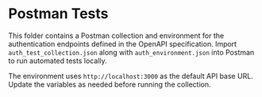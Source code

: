 # Postman Tests

This folder contains a Postman collection and environment for the authentication endpoints defined in the OpenAPI specification. Import `auth_test_collection.json` along with `auth_environment.json` into Postman to run automated tests locally.

The environment uses `http://localhost:3000` as the default API base URL. Update the variables as needed before running the collection.

